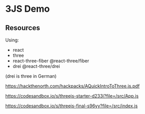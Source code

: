# 3JS Demo

## Resources

Using:
- react 
- three 
- react-three-fiber @react-three/fiber
- drei  @react-three/drei

(drei is three in German)

https://hackthenorth.com/hackpacks/AQuickIntroToThree.js.pdf
<!-- Starter -->
https://codesandbox.io/s/threejs-starter-d233i?file=/src/App.js
<!-- Final -->
https://codesandbox.io/s/threejs-final-s96yy?file=/src/index.js